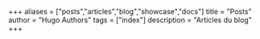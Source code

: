+++
aliases = ["posts","articles","blog","showcase","docs"]
title = "Posts"
author = "Hugo Authors"
tags = ["index"]
description = "Articles du blog"
+++